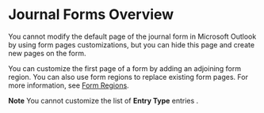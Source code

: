
# Journal Forms Overview

You cannot modify the default page of the journal form in Microsoft Outlook by using form pages customizations, but you can hide this page and create new pages on the form.

You can customize the first page of a form by adding an adjoining form region. You can also use form regions to replace existing form pages. For more information, see  [Form Regions](66e80f83-60db-e3b1-47e9-097f855f6512.md).

 **Note**  You cannot customize the list of  **Entry Type** entries .

